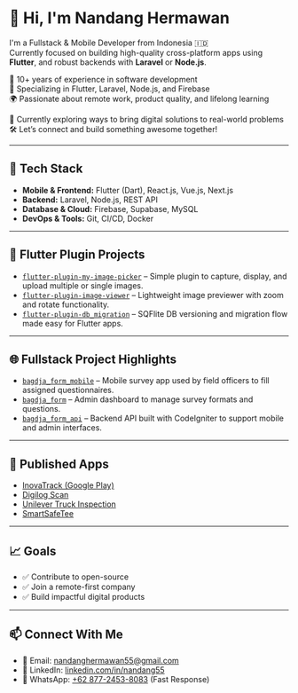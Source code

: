 # 👋 Hi, I'm Nandang Hermawan

I'm a Fullstack & Mobile Developer from Indonesia 🇮🇩  
Currently focused on building high-quality cross-platform apps using **Flutter**, and robust backends with **Laravel** or **Node.js**.

💼 10+ years of experience in software development  
📱 Specializing in Flutter, Laravel, Node.js, and Firebase  
🌍 Passionate about remote work, product quality, and lifelong learning

🚀 Currently exploring ways to bring digital solutions to real-world problems  
🛠️ Let’s connect and build something awesome together!

---

## 🔧 Tech Stack
- **Mobile & Frontend:** Flutter (Dart), React.js, Vue.js, Next.js  
- **Backend:** Laravel, Node.js, REST API  
- **Database & Cloud:** Firebase, Supabase, MySQL  
- **DevOps & Tools:** Git, CI/CD, Docker

---

## 🚀 Flutter Plugin Projects

- [`flutter-plugin-my-image-picker`](https://github.com/nandang55/my_image_picker) – Simple plugin to capture, display, and upload multiple or single images.
- [`flutter-plugin-image-viewer`](https://github.com/nandang55/my_easy_image_viewer) – Lightweight image previewer with zoom and rotate functionality.
- [`flutter-plugin-db_migration`](https://github.com/nandang55/db_migration) – SQFlite DB versioning and migration flow made easy for Flutter apps.

---

## 🌐 Fullstack Project Highlights

- [`bagdja_form_mobile`](https://github.com/nandang55/bagdja_form_mobile) – Mobile survey app used by field officers to fill assigned questionnaires.
- [`bagdja_form`](https://github.com/nandang55/bagdja_form) – Admin dashboard to manage survey formats and questions.
- [`bagdja_form_api`](https://github.com/nandang55/bagdja_form_api) – Backend API built with CodeIgniter to support mobile and admin interfaces.

---

## 📱 Published Apps

- [InovaTrack (Google Play)](https://play.google.com/store/search?q=inovatrack&c=apps&hl=en)
- [Digilog Scan](https://play.google.com/store/search?q=digilog+scan&c=apps&hl=en)
- [Unilever Truck Inspection](https://play.google.com/store/apps/details?id=com.enerren.unilever.trucinspection&hl=en)
- [SmartSafeTee](https://play.google.com/store/apps/details?id=com.enerren.smartsafetee&hl=en)

---

## 📈 Goals

- ✅ Contribute to open-source
- ✅ Join a remote-first company
- ✅ Build impactful digital products

---

## 📫 Connect With Me

- 📧 Email: [nandanghermawan55@gmail.com](mailto:nandanghermawan55@gmail.com)  
- 💼 LinkedIn: [linkedin.com/in/nandang55](https://linkedin.com/in/nandang55)
- 📱 WhatsApp: [+62 877-2453-8083](https://wa.me/6287724538083) (Fast Response)

